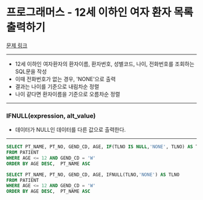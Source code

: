 # 프로그래머스 - 12세 이하인 여자 환자 목록 출력하기

[문제 링크](https://school.programmers.co.kr/learn/courses/30/lessons/132201)

---

- 12세 이하인 여자환자의 환자이름, 환자번호, 성별코드, 나이, 전화번호를 조회하는 SQL문을 작성
- 이때 전화번호가 없는 경우, 'NONE'으로 출력
- 결과는 나이를 기준으로 내림차순 정렬
- 나이 같다면 환자이름을 기준으로 오름차순 정렬

---

### IFNULL(expression, alt_value)

- 데이터가 NULL인 데이터를 다른 값으로 출력한다.

---

```sql
SELECT PT_NAME, PT_NO, GEND_CD, AGE, IF(TLNO IS NULL,'NONE', TLNO) AS TLNO
FROM PATIENT
WHERE AGE <= 12 AND GEND_CD = 'W'
ORDER BY AGE DESC,  PT_NAME ASC
```

```sql
SELECT PT_NAME, PT_NO, GEND_CD, AGE, IFNULL(TLNO,'NONE') AS TLNO
FROM PATIENT
WHERE AGE <= 12 AND GEND_CD = 'W'
ORDER BY AGE DESC,  PT_NAME ASC
```
